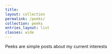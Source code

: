 ```yaml
---
title: 
layout: collection
permalink: /peeks/
collection: peeks
entries_layout: list
classes: wide
---
```

Peeks are simple posts about my current interests